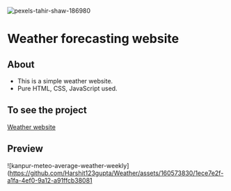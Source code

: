![pexels-tahir-shaw-186980](https://github.com/Harshit123gupta/Weather/assets/160573830/b727cb2b-18da-41a4-893c-e438927460c3)

# Weather forecasting website

## About
 - This is a simple weather website.
 -  Pure HTML, CSS, JavaScript used.
 
 ## To see the project
[Weather website](https://simple-weather-website.netlify.app/)

## Preview

![kanpur-meteo-average-weather-weekly](https://github.com/Harshit123gupta/Weather/assets/160573830/1ece7e2f-a1fa-4ef0-9a12-a91ffcb38081
